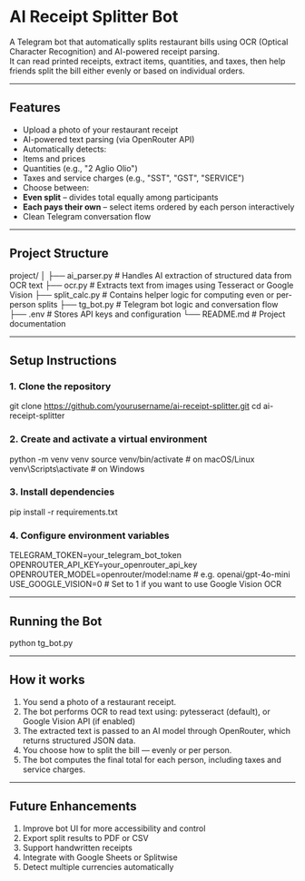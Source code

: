 # AI Receipt Splitter Bot

A Telegram bot that automatically splits restaurant bills using OCR (Optical Character Recognition) and AI-powered receipt parsing.  
It can read printed receipts, extract items, quantities, and taxes, then help friends split the bill either evenly or based on individual orders.

---

## Features

-  Upload a photo of your restaurant receipt  
-  AI-powered text parsing (via OpenRouter API)  
-  Automatically detects:
  - Items and prices
  - Quantities (e.g., "2 Aglio Olio")
  - Taxes and service charges (e.g., "SST", "GST", "SERVICE")  
-  Choose between:
  - **Even split** – divides total equally among participants  
  - **Each pays their own** – select items ordered by each person interactively  
-  Clean Telegram conversation flow  

---

## Project Structure

project/
│
├── ai_parser.py    # Handles AI extraction of structured data from OCR text
├── ocr.py          # Extracts text from images using Tesseract or Google Vision
├── split_calc.py   # Contains helper logic for computing even or per-person splits
├── tg_bot.py       # Telegram bot logic and conversation flow
├── .env            # Stores API keys and configuration
└── README.md       # Project documentation

---

##  Setup Instructions

### 1. Clone the repository

git clone https://github.com/yourusername/ai-receipt-splitter.git
cd ai-receipt-splitter

### 2. Create and activate a virtual environment

python -m venv venv
source venv/bin/activate    # on macOS/Linux
venv\Scripts\activate       # on Windows

### 3. Install dependencies

pip install -r requirements.txt

### 4. Configure environment variables

TELEGRAM_TOKEN=your_telegram_bot_token
OPENROUTER_API_KEY=your_openrouter_api_key
OPENROUTER_MODEL=openrouter/model:name  # e.g. openai/gpt-4o-mini
USE_GOOGLE_VISION=0                     # Set to 1 if you want to use Google Vision OCR

---

## Running the Bot

python tg_bot.py

---

## How it works

1. You send a photo of a restaurant receipt.
2. The bot performs OCR to read text using:
    pytesseract (default), or
    Google Vision API (if enabled)
3. The extracted text is passed to an AI model through OpenRouter, which returns structured JSON data.
4. You choose how to split the bill — evenly or per person.
5. The bot computes the final total for each person, including taxes and service charges.

---

## Future Enhancements

1. Improve bot UI for more accessibility and control
2. Export split results to PDF or CSV
3. Support handwritten receipts
4. Integrate with Google Sheets or Splitwise
5. Detect multiple currencies automatically
